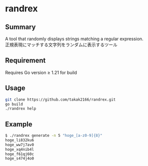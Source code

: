 # randrex

## Summary

A tool that randomly displays strings matching a regular expression.  
正規表現にマッチする文字列をランダムに表示するツール

## Requirement

Requires Go version ≥ 1.21 for build

## Usage

```bash
git clone https://github.com/takak2166/randrex.git
go build
./randrex help
```

## Example

```bash
$ ./randrex generate -n 5 "hoge_[a-z0-9]{8}"
hoge_li832ku6
hoge_ww7j7av0
hoge_xq4nib4l
hoge_f61qj60c
hoge_s474j4o0
```